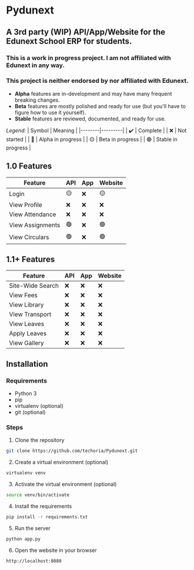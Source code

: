 # Pydunext
## A 3rd party (WIP) API/App/Website for the Edunext School ERP for students.
### This is a work in progress project. I am not affiliated with Edunext in any way.
### This project is neither endorsed by nor affiliated with Edunext.

- **Alpha** features are in-development and may have many frequent breaking changes.
- **Beta** features are mostly polished and ready for use (but you'll have to figure how to use it yourself).
- **Stable** features are reviewed, documented, and ready for use.

*Legend:*
| Symbol | Meaning |
|--------|---------|
| :heavy_check_mark: | Complete |
| :x: | Not started |
| :red_circle: | Alpha in progress |
| :yellow_circle: | Beta in progress |
| :green_circle: | Stable in progress |
 
## 1.0 Features
| Feature | API | App | Website |
|---------|-----|-----|---------|
| Login | :yellow_circle: | :x: | :yellow_circle: |
| View Profile | :x: | :x: | :x: |
| View Attendance | :x: | :x: | :x: |
| View Assignments | :green_circle: | :x: | :green_circle: |
| View Circulars | :green_circle: | :x: | :green_circle: |

## 1.1+ Features
| Feature | API | App | Website |
|---------|-----|-----|---------|
| Site-Wide Search | :x: | :x: | :x: | 
| View Fees | :x: | :x: | :x: |
| View Library | :x: | :x: | :x: |
| View Transport | :x: | :x: | :x: |
| View Leaves | :x: | :x: | :x: |
| Apply Leaves | :x: | :x: | :x: |
| View Gallery | :x: | :x: | :x: |
## Installation
### Requirements
- Python 3
- pip
- virtualenv (optional)
- git (optional)
### Steps
1. Clone the repository
```bash
git clone https://github.com/techoria/Pydunext.git
```
2. Create a virtual environment (optional)
```bash
virtualenv venv
```
3. Activate the virtual environment (optional)
```bash
source venv/bin/activate
```
4. Install the requirements
```bash
pip install -r requirements.txt
```
5. Run the server
```bash
python app.py
```
6. Open the website in your browser
```
http://localhost:8080
```
